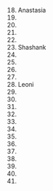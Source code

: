 18. Anastasia
1. 
2. 
3. 
4. 
4. Shashank
5. 
6. 
7.
8.
9. Leoni
10. 
9.
10.
11.
12.
13.
14.
15.
16.
17.
18.
19.
20.
